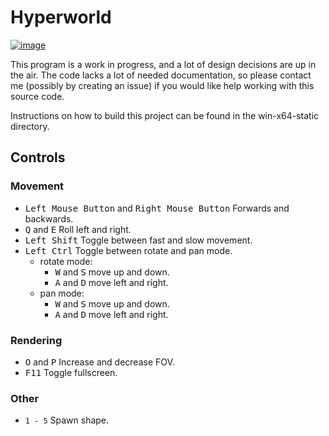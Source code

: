 # Hyperworld
[![image](https://github.com/millennIumAMbiguity/hyperworld/assets/37588844/d5073b5f-2d76-4ef0-8276-61d05f8e8f64)](https://youtu.be/Fkyq9AxCcBs?si=RGCMwWRw0cUjR2bO)

This program is a work in progress, and a lot of design decisions are up in the
air. The code lacks a lot of needed documentation, so please contact me (possibly by
creating an issue) if you would like help working with this source code.

Instructions on how to build this project can be found in the win-x64-static directory.


## Controls

### Movement

* <kbd>Left Mouse Button</kbd> and <kbd>Right Mouse Button</kbd> Forwards and backwards.
* <kbd>Q</kbd> and <kbd>E</kbd> Roll left and right.
* <kbd>Left Shift</kbd> Toggle between fast and slow movement.
* <kbd>Left Ctrl</kbd> Toggle between rotate and pan mode.
  * rotate mode: 
	* <kbd>W</kbd> and <kbd>S</kbd> move up and down.
	* <kbd>A</kbd> and <kbd>D</kbd> move left and right.
  * pan mode:
	* <kbd>W</kbd> and <kbd>S</kbd> move up and down.
	* <kbd>A</kbd> and <kbd>D</kbd> move left and right.

### Rendering
* <kbd>O</kbd> and <kbd>P</kbd> Increase and decrease FOV.
* <kbd>F11</kbd> Toggle fullscreen.

### Other
* `1 - 5` Spawn shape.
